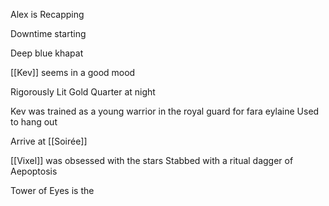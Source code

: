 
Alex is Recapping

Downtime starting

Deep blue khapat

[[Kev]] seems in a good mood

Rigorously Lit Gold Quarter at night

Kev was trained as a young warrior in the royal guard for fara eylaine
	Used to hang out

Arrive at [[Soirée]]

[[Vixel]] was obsessed with the stars
	Stabbed with a ritual dagger of Aepoptosis

Tower of Eyes is the 